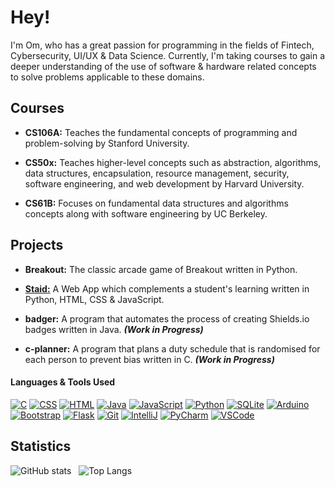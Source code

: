 # Hey!

I'm Om, who has a great passion for programming in the fields of Fintech, Cybersecurity, UI/UX & Data Science. Currently, I'm taking courses to gain a deeper understanding of the use of software & hardware related concepts to solve problems applicable to these domains.


## Courses

* **CS106A:** Teaches the fundamental concepts of programming and problem-solving by Stanford University.

* **CS50x:** Teaches higher-level concepts such as abstraction, algorithms, data structures, encapsulation, resource management, security, software engineering, and web development by Harvard University.

* **CS61B:** Focuses on fundamental data structures and algorithms concepts along with software engineering by UC Berkeley. 

## Projects
* **Breakout:** The classic arcade game of Breakout written in Python.

* **[Staid:](https://staid.pythonanywhere.com/)** A Web App which complements a student's learning written in Python, HTML, CSS & JavaScript.

* **badger:** A program that automates the process of creating Shields.io badges written in Java. _**(Work in Progress)**_

* **c-planner:** A program that plans a duty schedule that is randomised for each person to prevent bias written in C. _**(Work in Progress)**_

#### Languages & Tools Used
[![C](https://img.shields.io/badge/-C-A8B9CC?logo=C&logoColor=white&style=flat)](https://www.open-std.org/jtc1/sc22/wg14/) 
[![CSS](https://img.shields.io/badge/-CSS-1572B6?logo=CSS3&logoColor=white&style=flat)](https://www.w3.org/Style/CSS/Overview.en.html) 
[![HTML](https://img.shields.io/badge/-HTML-E34F26?logo=HTML5&logoColor=white&style=flat)](https://html.spec.whatwg.org/multipage/)
[![Java](https://img.shields.io/badge/-Java-ED8B00?logo=Oracle&logoColor=white&style=flat)](https://www.java.com/en/)
[![JavaScript](https://img.shields.io/badge/-JavaScript-F7DF1E?logo=JavaScript&logoColor=323330&style=flat)](https://developer.mozilla.org/en-US/docs/Web/JavaScript)
[![Python](https://img.shields.io/badge/-Python-3776AB?logo=Python&logoColor=white&style=flat)](https://www.python.org/) 
[![SQLite](https://img.shields.io/badge/-SQLite-003B57?logo=SQLite&logoColor=white&style=flat)](https://www.sqlite.org/index.html) 
[![Arduino](https://img.shields.io/badge/-Arduino-00979D?logo=Arduino&logoColor=white&style=flat)](https://www.arduino.cc/) 
[![Bootstrap](https://img.shields.io/badge/-Bootstrap-7952B3?logo=Bootstrap&logoColor=white&style=flat)](https://getbootstrap.com/) 
[![Flask](https://img.shields.io/badge/-Flask-FFFFFF?logo=Flask&logoColor=black&style=flat)](https://flask.palletsprojects.com/en/2.2.x/)
[![Git](https://img.shields.io/badge/-Git-F05032?logo=Git&logoColor=white&style=flat)](https://git-scm.com/)
[![IntelliJ](https://img.shields.io/badge/-IntelliJ%20IDEA-0f60ee?logo=IntelliJ%20IDEA&logoColor=white&style=flat)](https://www.jetbrains.com/idea/)
[![PyCharm](https://img.shields.io/badge/-PyCharm-1ca46c?logo=PyCharm&logoColor=white&style=flat)](https://www.jetbrains.com/pycharm/) 
[![VSCode](https://img.shields.io/badge/-VS%20Code-007ACC?logo=Visual%20Studio%20Code&logoColor=white&style=flat)](https://code.visualstudio.com/)


## Statistics
![GitHub stats](https://github-readme-stats.vercel.app/api?username=omcodedthis&hide=contribs,stars&show_icons=true&line_height=30&theme=transparent) &nbsp; ![Top Langs](https://github-readme-stats.vercel.app/api/top-langs/?username=omcodedthis&langs_count=6&hide=CWeb,Makefile,OpenEdge%20ABL&exclude_repo=CS106A,CS50x&layout=compact&theme=transparent) 
